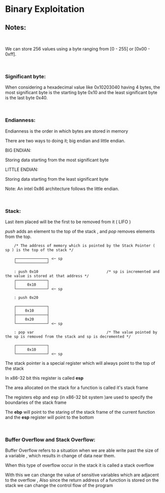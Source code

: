 # **Binary Exploitation**

## **Notes**:

<br>

We can store 256 values using a byte ranging from [0 - 255] or [0x00 - 0xff].

<br>

### **Significant byte**:

When considering a hexadecimal value like 0x10203040 having 4 bytes, the most significant byte is the starting byte 0x10 and the least significant byte is the last byte 0x40.

<br>

### **Endianness**:

Endianness is the order in which bytes are stored in memory

There are two ways to doing it; big endian and little endian.

BIG ENDIAN:

Storing data starting from the most significant byte

LITTLE ENDIAN:

Storing data starting from the least significant byte

Note: An intel 0x86 architecture follows the little endian.

<br>

### **Stack**:

Last item placed will be the first to be removed from it ( LIFO )

*push* adds an element to the top of the stack , and *pop* removes elements from the top.

```
    /* The address of memory which is pointed by the Stack Pointer ( sp ) is the top of the stack */

    ┌──────────────┐ <─ sp
    └──────────────┘

    : push 0x10                               /* sp is incremented and the value is stored at that address */
    ┌──────────────┐ 
    │     0x10     │
    └──────────────┘ <─ sp

    : push 0x20

    ┌──────────────┐
    │    0x10      │
    ├──────────────┤
    │    0x20      │
    └──────────────┘ <─ sp

    : pop var                                 /* The value pointed by the sp is removed from the stack and sp is decremented */

    ┌──────────────┐ 
    │     0x10     │
    └──────────────┘ <─ sp
```

The stack pointer is a special register which will always point to the top of the stack

In x86-32 bit this register is called **esp**

The area allocated on the stack for a function is called it's stack frame

The registers ebp and esp (in x86-32 bit system )are used to specify the boundaries of the stack frame

The **ebp** will point to the staring of the stack frame of the current function and the **esp** register will point to the bottom

<br>

### **Buffer Overflow and Stack Overflow**:

Buffer Overflow refers to a situation when we are able write past the size of a variable , which results in change of data near them.

When this type of overflow occur in the stack it is called a stack overflow 

With this we can change the value of sensitive variables which are adjacent to the overflow , Also since the return address of a function is stored on the stack we can change the control flow of the program

